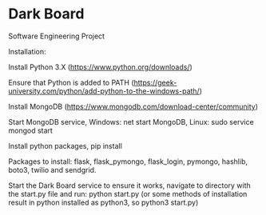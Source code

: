 # Dark Board

Software Engineering Project

Installation:

Install Python 3.X (https://www.python.org/downloads/)

Ensure that Python is added to PATH (https://geek-university.com/python/add-python-to-the-windows-path/)

Install MongoDB (https://www.mongodb.com/download-center/community)

Start MongoDB service, Windows: net start MongoDB, Linux: sudo service mongod start

Install python packages, pip install

Packages to install: flask, flask_pymongo, flask_login, pymongo, hashlib, boto3, twilio and sendgrid.

Start the Dark Board service to ensure it works, navigate to directory with the start.py file and run: python start.py (or some methods of installation result in python installed as python3, so python3 start.py) 
